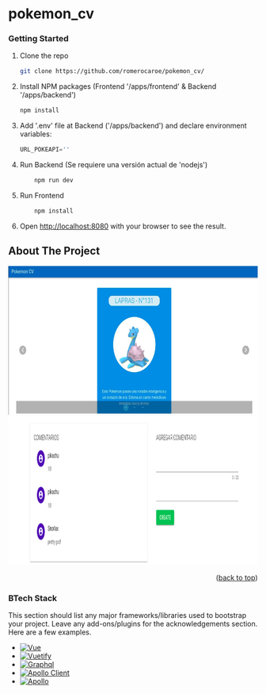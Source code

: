 # pokemon_cv
### Getting Started 

<!-- Agregar URL API -->
1. Clone the repo
   ```sh
   git clone https://github.com/romerocaroe/pokemon_cv/
   ```
3. Install NPM packages (Frontend '/apps/frontend' & Backend '/apps/backend')
   ```sh
   npm install
   ```
4. Add '.env' file at Backend ('/apps/backend') and declare environment variables:
   ```js
   URL_POKEAPI=''
   ```
5. Run Backend (Se requiere una versión actual de 'nodejs')
    ```sh
        npm run dev
    ```
6. Run Frontend 
    ```sh
        npm install
    ```
7. Open [http://localhost:8080](http://localhost:8080) with your browser to see the result.

## About The Project 
<div align="center">
    <img src="/apps/frontend/public/pokemon_cv_init.png" alt="Main" width="600" height="300">
    <br/>
    <img src="/apps/frontend/public/pokemon_cv_comments.png" alt="Main" width="600" height="300">
</div>


<p align="right">(<a href="#readme-top">back to top</a>)</p>


### BTech Stack

This section should list any major frameworks/libraries used to bootstrap your project. Leave any add-ons/plugins for the acknowledgements section. Here are a few examples.

* [![Vue][Vue.js]][Vue-url]
* [![Vuetify][Vuetify.js]][Vuetify-url]
* [![Graphql][Graphql]][Graphql-url]
* [![Apollo Client][ApolloClient]][ApolloVue-url]
* [![Apollo][Apollo]][Apollo-url]


<!-- MARKDOWN LINKS & IMAGES -->
[Vue.js]: https://img.shields.io/badge/Vue.js-35495E?style=for-the-badgelogo=vuedotjs&logoColor=4FC08D
[Vue-url]: https://vuejs.org/
[Vuetify.js]: https://img.shields.io/badge/vuetify-blue
[Vuetify-url]: https://vuetifyjs.com/en/
[Graphql]: https://img.shields.io/badge/graphql-ff69b4
[Graphql-url]: https://graphql.org/
[ApolloClient]: https://img.shields.io/badge/vue%20apollo-brightgreen
[ApolloVue-url]: https://apollo.vuejs.org/
[Apollo]: https://img.shields.io/badge/apollo-blueviolet
[Apollo-url]: https://www.apollographql.com/
[Firebase]: https://img.shields.io/badge/firebase-orange
[Firebase-url]: https://firebase.google.com/